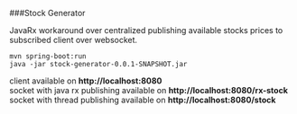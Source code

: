 ###Stock Generator

JavaRx workaround over centralized publishing available stocks prices to subscribed client over websocket.


    mvn spring-boot:run  
    java -jar stock-generator-0.0.1-SNAPSHOT.jar

client available on **http://localhost:8080**  
socket with java rx publishing available on **http://localhost:8080/rx-stock** 
socket with thread publishing  available on **http://localhost:8080/stock**
